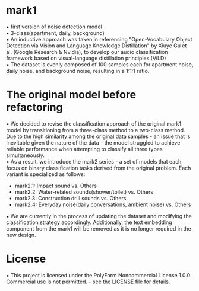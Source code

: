 # mark1
▪ first version of noise detection model  
▪ 3-class(apartment, daily, background)  
▪ An inductive approach was taken in referencing "Open-Vocabulary Object Detection via Vision and Language Knowledge Distillation" by Xiuye Gu et al. (Google Research & Nvidia), to develop our audio classification framework based on visual-language distillation principles.(ViLD)  
▪ The dataset is evenly composed of 100 samples each for apartment noise, daily noise, and background noise, resulting in a 1:1:1 ratio.    


# The original model before refactoring   
▪ We decided to revise the classification approach of the original mark1 model by transitioning from a three-class method to a two-class method. Due to the high similarity among the original data samples - an issue that is inevitable given the nature of the data - the model struggled to achieve reliable performance when attempting to classify all three types simultaneously.  
▪ As a result, we introduce the mark2 series - a set of models that each focus on binary classification tasks derived from the original problem. Each variant is specialized as follows:  
  - mark2.1: Impact sound vs. Others
  - mark2.2: Water-related sounds(shower/toilet) vs. Others
  - mark2.3: Construction drill sounds vs. Others
  - mark2.4: Everyday noise(daily conversations, ambient noise) vs. Others    

▪ We are currently in the process of updating the dataset and modifying the classification strategy accordingly. Additionally, the text embedding component from the mark1 will be removed as it is no longer required in the new design.  

# License
▪ This project is licensed under the PolyForm Noncommercial License 1.0.0. Commercial use is not permitted. - see the [LICENSE](LICENSE) file for details.
